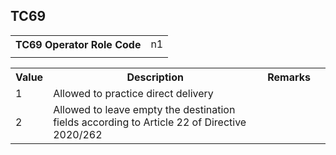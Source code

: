 ## TC69
<table>
 <tr>
  <th>
   TC69 Operator Role Code
  </th>
  <td>
   n1
  </td>
 </tr>
 <tr>
  <td colspan="2">
  </td>
 </tr>
</table>
<table>
 <tr>
  <th>
   Value
  </th>
  <th>
   Description
  </th>
  <th>
   Remarks
  </th>
 </tr>
 <tr>
  <td>
   1
  </td>
  <td>
   Allowed to practice direct delivery
  </td>
  <td>
  </td>
  <td>
  </td>
 </tr>
 <tr>
  <td>
   2
  </td>
  <td>
   Allowed to leave empty the destination fields according to Article 22 of Directive 2020/262
  </td>
  <td>
  </td>
  <td>
  </td>
 </tr>
</table>
